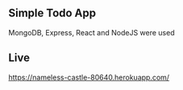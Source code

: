 ## Simple Todo App
MongoDB, Express, React and NodeJS were used

## Live
https://nameless-castle-80640.herokuapp.com/
